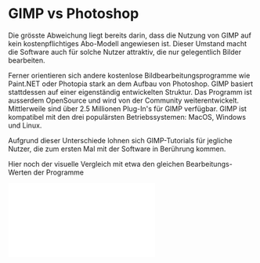 # GIMP vs Photoshop
Die grösste Abweichung liegt bereits darin, dass die Nutzung von GIMP auf kein kostenpflichtiges Abo-Modell angewiesen ist. 
Dieser Umstand macht die Software auch für solche Nutzer attraktiv, 
die nur gelegentlich Bilder bearbeiten.

Ferner orientieren sich andere kostenlose Bildbearbeitungsprogramme wie Paint.NET oder Photopia stark an dem Aufbau von Photoshop. GIMP basiert stattdessen auf einer eigenständig entwickelten Struktur. Das Programm ist ausserdem OpenSource und wird von der Community weiterentwickelt. Mittlerweile sind über 2.5 Millionen Plug-In's für GIMP verfügbar. GIMP ist kompatibel mit den drei populärsten Betriebssystemen: MacOS, Windows und Linux.

Aufgrund dieser Unterschiede lohnen sich GIMP-Tutorials für jegliche Nutzer, die zum ersten Mal mit der Software in Berührung kommen.

Hier noch der visuelle Vergleich mit etwa den gleichen Bearbeitungs-Werten der Programme

![Bildbearbeitungen](Bildbearbeitungen.md)
